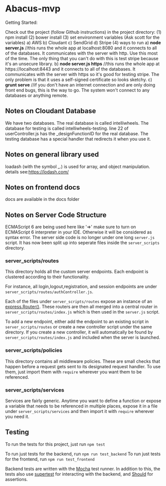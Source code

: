 # Abacus-mvp

Getting Started:

Check out the project (follow Github instructions)
in the project directory:
(1) npm install
(2) bower install
(3) set environment variables (Ask scott for the variables)
    a) AWS
    b) Cloudant
    c) SendGrid
    d) Stripe
(4) ways to run
    a) **node server.js** //this runs the whole app at localhost:8080 and it connects to all of the databases. It communicates with the server with http. Use this most of the time.  The only thing that you can't do with this is test stripe because it's an unsecure library.
    b) **node server.js https** //this runs the whole app at https://localhost:8443 and it connects to all of the databases.  It communicates with the server with https so it's good for testing stripe.  The only problem is that it uses a self-signed certificate so looks sketchy.
    c) **grunt serve** //if you don't have an internet connection and are only doing front end bugs, this is the way to go.  The system won't connect to any databases or anything remote.

## Notes on Cloudant Database
We have two databases.  The real database is called intelliwheels.  The database for testing is called intelliwheels-testing.  line 22 of userController.js has the _designFunctionID for the real database.  The testing database has a special handler that redirects it when you use it.

## Notes on general library used
loadash (with the symbol _.) is used for array, and object manipulation. details see:https://lodash.com/

## Notes on frontend docs
docs are available in the docs folder

## Notes on Server Code Structure

ECMAScript 6 are being used here like '=>' make sure to turn on ECMAScript 6 interpreter in your IDE. Otherwise it will be considered as syntax error.
The server side code is no longer under one long `server.js` script.
It has now been split up into seperate files inside the `server_scripts` directory.

### server_scripts/routes
This directory holds all the custom server endpoints. Each endpoint is clustered according to their functionality.

For instance, all login,logout,registration, and session endpoints are under `server_scripts/routes/authController.js`.

Each of the files under `server_scripts/routes` expose an instance of an [express.Router()](http://expressjs.com/en/4x/api.html#router). These routers are then all merged into a central router in `server_scripts/routes/index.js` which is then used in the `server.js` script.

To add a new endpoint, either add the endpoint to an existing script in `server_scripts/routes` or create a new controller script under the same directory. If you create a new controller, it will automatically be found by `server_scripts/routes/index.js` and included when the server is launched.

### server_scripts/policies
This directory contains all middleware policies. These are small checks that happen before a request gets sent to its designated request handler. To use them, just import them with `require` wherever you want them to be referenced.

### server_scripts/services
Services are fairly generic. Anytime you want to define a function or expose a variable that needs to be referenced in multiple places, expose it in a file under `server_scripts/services` and then import it with `require` wherever you need it.

## Testing


To run the tests for this project, just run `npm test`

To run just tests for the backend, run `npm run test_backend`
To run just tests for the frontend, run `npm run test_frontend`

Backend tests are written with the [Mocha](https://mochajs.org/) test runner.
In addition to this, the tests also use [supertest](https://github.com/visionmedia/supertest) for interacting with the backend, and [Should](http://shouldjs.github.io) for assertions.
